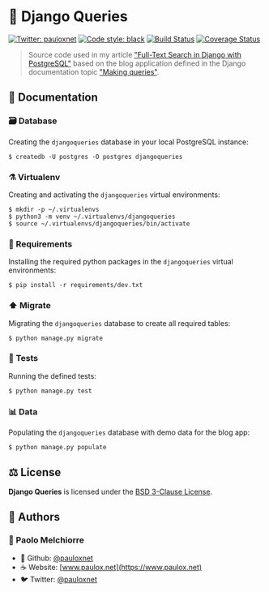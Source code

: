 # 🦄️ Django Queries

[![Twitter: pauloxnet](https://img.shields.io/twitter/follow/pauloxnet.svg?style=social)](https://twitter.com/pauloxnet)
[![Code style: black](https://img.shields.io/badge/code%20style-black-000000.svg)](https://github.com/python/black)
[![Build Status](https://travis-ci.org/pauloxnet/djangoqueries.svg?branch=master)](https://travis-ci.org/pauloxnet/djangoqueries)
[![Coverage Status](https://coveralls.io/repos/github/pauloxnet/djangoqueries/badge.svg?branch=master)](https://coveralls.io/github/pauloxnet/djangoqueries?branch=master)


> Source code used in my article ["Full-Text Search in Django with PostgreSQL"](https://www.paulox.net/2017/12/22/full-text-search-in-django-with-postgresql) based on the blog application defined in the Django documentation topic ["Making queries"](https://docs.djangoproject.com/en/stable/topics/db/queries/).

## 📖 Documentation

### 🗃️ Database

Creating the `djangoqueries` database in your local PostgreSQL instance:

```shell
$ createdb -U postgres -O postgres djangoqueries
```

### ⚗️ Virtualenv

Creating and activating the `djangoqueries` virtual environments:

```shell
$ mkdir -p ~/.virtualenvs
$ python3 -m venv ~/.virtualenvs/djangoqueries
$ source ~/.virtualenvs/djangoqueries/bin/activate
```

### 🧩 Requirements

Installing the required python packages in the `djangoqueries` virtual environments:

```shell
$ pip install -r requirements/dev.txt
```

### ⬆️ Migrate

Migrating the `djangoqueries` database to create all required tables:

```shell
$ python manage.py migrate
```

### 🔬 Tests

Running the defined tests:

```shell
$ python manage.py test
```

### 📊 Data

Populating the `djangoqueries` database with demo data for the blog app:

```shell
$ python manage.py populate
```

## ⚖️ License

**Django Queries** is licensed under the [BSD 3-Clause License](https://github.com/pauloxnet/djangoqueries/blob/master/LICENSE.md).

## 👥 Authors

### 👤 Paolo Melchiorre

* 🐙 Github: [@pauloxnet](https://github.com/pauloxnet)
* ☕️ Website: [www.paulox.net](https://www.paulox.net)
* 🐦️ Twitter: [@pauloxnet](https://github.com/pauloxnet)
